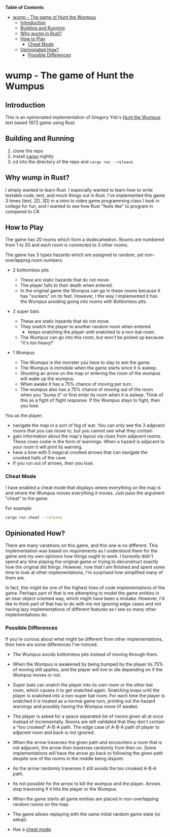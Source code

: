 <!-- markdown-toc start - Don't edit this section. Run M-x markdown-toc-refresh-toc -->

**Table of Contents**

- [wump - The game of Hunt the Wumpus](#wump---the-game-of-hunt-the-wumpus)
    - [Introduction](#introduction)
    - [Building and Running](#building-and-running)
    - [Why wump in Rust?](#why-wump-in-rust)
    - [How to Play](#how-to-play)
        - [Cheat Mode](#cheat-mode)
    - [Opinionated How?](#opinionated-how)
        - [Possible Differences](#possible-differences)

<!-- markdown-toc end -->

# wump - The game of Hunt the Wumpus

## Introduction

This is an opinionated implementation of Gregory Yob's [Hunt the
Wumpus](https://en.wikipedia.org/wiki/Hunt_the_Wumpus) text based 1972 game
using Rust.

## Building and Running

1. clone the repo
2. install [cargo](https://crates.io/) nightly
3. cd into the directory of the repo and `cargo run --release`

## Why wump in Rust?

I simply wanted to learn Rust. I especially wanted to learn how to write
testable code, test, and mock things out in Rust. I've implemented this game 3
times (text, 2D, 3D) in a intro to video game programming class I took in
college for fun, and I wanted to see how Rust "feels like" to program in
compared to C#.

## How to Play

The game has 20 rooms which form a dodecahedron. Rooms are numbered from 1 to 20
and each room is connected to 3 other rooms.

The game has 3 types hazards which are assigned to random, yet non-overlapping
room numbers:

- 2 bottomless pits
  - These are static hazards that do not move.
  - The player falls to their death when entered.
  - In the original game the Wumpus can go in these rooms because it has
    "suckers" on its feet. However, I the way I implemented it has the Wumpus
    avoiding going into rooms with Bottomless pits.

- 2 super bats
  - These are static hazards that do not move.
  - They snatch the player to another random room when entered.
    - keeps snatching the player until snatched to a non-bat room.
  - The Wumpus can go into this room, but won't be picked up because "it's too
    heavy!"

- 1 Wumpus
  - The Wumups is the monster you have to slay to win the game.
  - The Wumpus is immobile when the game starts since it is asleep.
  - Shooting an arrow on the map or entering the room of the wumpus will wake up
    the wumpus.
  - When awake it has a 75% chance of moving per turn.
  - The wumpus also has a 75% chance of moving out of the room when you "bump
    it" or first enter its room when it is asleep. Think of this as a fight of
    flight response. If the Wumpus stays to fight, then you lose.

You as the player:

- navigate the map in a sort of fog of war. You can only see the 3 adjacent
  rooms that you can move to, but you cannot see what they contain
- gain information about the map's layout via clues from adjacent rooms. These
  clues come in the form of warnings. When a hazard is adjacent to your room it
  will print its warning.
- have a bow with 5 magical crooked arrows that can navigate the crooked halls
  of the cave.
- If you run out of arrows, then you lose.

### Cheat Mode

I have enabled a cheat mode that displays where everything on the map is and
where the Wumpus moves everything it moves. Just pass the argument "cheat" to
the game.

For example:

```bash
cargo run cheat --release
```

## Opinionated How?

There are many variations on this game, and this one is no different. This
implementation was based on requirements as I understood them for the game and
my own opinions how things ought to work. I honestly didn't spend any time
playing the original game or trying to deconstruct exactly how the original did
things. However, now that I am finished and spent some time to look at other
implementations, I'm surprised how simplified many of them are.

In fact, this might be one of the highest lines of code implementations of the
game. Perhaps part of that is me attempting to model the game entities in an
near object oriented way, which might have been a mistake. However, I'd like to
think part of that has to do with me not ignoring edge cases and not having lazy
implementations of different features as I see so many other implementations do.

### Possible Differences

If you're curious about what might be different from other implementations, then
here are some differences I've noticed.

- The Wumpus avoids bottomless pits instead of moving through them.

- When the Wumpus is awakened by being bumped by the player its 75% of moving
  still applies, and the player will live or die depending on if the Wumpus
  moves or not.

- Super bats can snatch the player into its own room or the other bat room,
  which causes it to get snatched again. Snatching loops until the player is
  snatched into a non-super bat room. For each time the player is snatched it is
  treated as a normal game turn, printing out the hazard warnings and possibly
  having the Wumpus move (if awake).

- The player is asked for a space separated list of rooms given all at once
  instead of incrementally. Rooms are still validated that they don't contain a
  "too crooked" A-B-A path. The edge case of A-B-A path of player to adjacent
  room and back is not ignored.

- When the arrow traverses the given path and encounters a room that is not
  adjacent, the arrow then traverses randomly from then on. Some implementations
  will have the arrow go back to following the given path despite one of the
  rooms in the middle being disjoint.

- As the arrow randomly traverses it still avoids the too crooked A-B-A path.

- Its not possible for the arrow to kill the wumpus and the player. Arrows stop
  traversing if it hits the player or the Wumpus.

- When the game starts all game entities are placed in non-overlapping random
  rooms on the map.
  
- The game allows replaying with the same initial random game state (or setup).

- Has a [cheat mode](#cheat-mode).
